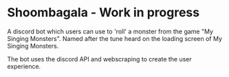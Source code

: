 # Shoombagala - Work in progress

A discord bot which users can use to 'roll' a monster from the game "My Singing Monsters". Named after the tune heard on the loading screen of My Singing Monsters.

The bot uses the discord API and webscraping to create the user experience.